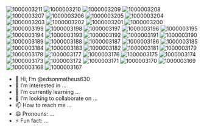 ![1000003211](https://github.com/user-attachments/assets/1bb1a3e6-1e41-4e64-b265-8993ed5a685d)
![1000003210](https://github.com/user-attachments/assets/e63dba05-3dd5-440d-95c5-515343091c66)
![1000003209](https://github.com/user-attachments/assets/7d96343f-964a-452f-8b61-c1cd9a31d099)
![1000003208](https://github.com/user-attachments/assets/f6b59edd-212f-42e1-b2c5-289cc9f0c61c)
![1000003207](https://github.com/user-attachments/assets/1ffa95bc-cb49-4afa-a1e8-ca0e91086f3d)
![1000003206](https://github.com/user-attachments/assets/c840d763-12df-4e86-adbf-ce075a032f6a)
![1000003205](https://github.com/user-attachments/assets/1c2df5b7-2b33-4622-b368-1b380864b485)
![1000003204](https://github.com/user-attachments/assets/ec2fb3e6-0a6a-4820-a8dd-d98474b49338)
![1000003203](https://github.com/user-attachments/assets/7a068c64-3e31-43aa-bdd2-915e11ec49a9)
![1000003202](https://github.com/user-attachments/assets/b98ee9c2-bc68-4739-a262-4ae8d16924fc)
![1000003201](https://github.com/user-attachments/assets/cec1c563-cfe6-4c6d-8493-bd4ee12f5555)
![1000003200](https://github.com/user-attachments/assets/8ad95537-ed93-493f-af43-77993e38de6e)
![1000003199](https://github.com/user-attachments/assets/f6cbff7f-79f1-4b57-afde-751eef0b5b8f)
![1000003198](https://github.com/user-attachments/assets/137efb07-29c6-4356-b703-506bc1da32de)
![1000003197](https://github.com/user-attachments/assets/df645345-f0e9-4a7d-a8f8-56ad9817977f)
![1000003196](https://github.com/user-attachments/assets/f9989ff8-a39e-431d-b1f6-9d38fc9209b2)
![1000003195](https://github.com/user-attachments/assets/17879b90-9493-404e-aa39-8cf57de5195a)
![1000003194](https://github.com/user-attachments/assets/b287f448-aba9-4f1a-9e63-5121a77a77c0)
![1000003193](https://github.com/user-attachments/assets/4f08f34b-9b39-4831-b470-4f9a9d05c745)
![1000003192](https://github.com/user-attachments/assets/c5b1966b-26e0-43b8-9d70-d25adf1a365d)
![1000003191](https://github.com/user-attachments/assets/4a467861-1168-414b-b98c-c48bdc7a1397)
![1000003190](https://github.com/user-attachments/assets/bd76eb2a-c17f-4da6-882d-b962c7f16dd5)
![1000003189](https://github.com/user-attachments/assets/9c73aeb2-9b79-4315-8796-69368489d335)
![1000003188](https://github.com/user-attachments/assets/4327debb-36f7-4a2f-9f36-9e967da02e10)
![1000003187](https://github.com/user-attachments/assets/52519a69-97c3-43ab-a19f-b87b4d2bf8cc)
![1000003186](https://github.com/user-attachments/assets/724149be-abcd-452e-836e-7947bd9569f0)
![1000003185](https://github.com/user-attachments/assets/715bf49f-a50f-42d6-b82d-04e023f29b9a)
![1000003184](https://github.com/user-attachments/assets/edbe0865-208e-4650-901c-1d93d4ebe36e)
![1000003183](https://github.com/user-attachments/assets/453f3c98-2dff-4842-aac4-2cfe83a005ea)
![1000003182](https://github.com/user-attachments/assets/31d3b876-2fbd-42bb-89c5-72d439d13d04)
![1000003181](https://github.com/user-attachments/assets/a0ae7a8b-0f1a-4283-b270-775a924cfb69)
![1000003179](https://github.com/user-attachments/assets/8bd367ff-fe73-454a-adb9-8bbb5d3ecf7c)
![1000003178](https://github.com/user-attachments/assets/e14a3f43-0a93-4877-9ccb-d86952bf5e17)
![1000003177](https://github.com/user-attachments/assets/4a15bd10-c5b8-45a7-bd6f-a93b6c3270f1)
![1000003176](https://github.com/user-attachments/assets/058cadb8-b6e0-472b-b030-cfdaa742610b)
![1000003175](https://github.com/user-attachments/assets/59cc1d40-2deb-47ff-99de-03a84b841915)
![1000003174](https://github.com/user-attachments/assets/2a035ed5-9457-4167-a183-0603d95bddc3)
![1000003173](https://github.com/user-attachments/assets/0729a84c-e95e-4515-beb2-179c196d32c8)
![1000003172](https://github.com/user-attachments/assets/5aaad9e4-bc78-4a6a-9644-9dc8911e2609)
![1000003171](https://github.com/user-attachments/assets/166c079e-c8b1-459d-81b3-e36f6800dfef)
![1000003170](https://github.com/user-attachments/assets/41452955-b2c6-48c7-8864-3c5f3948585e)
![1000003169](https://github.com/user-attachments/assets/73091523-c62d-4cc8-ae87-e5e6fbaac396)
![1000003168](https://github.com/user-attachments/assets/08bc4b64-d05a-46ac-9ced-8c567ffd6a90)
![1000003167](https://github.com/user-attachments/assets/5bebdf09-5f0b-45ee-bd3f-6b72d0ab5603)
- 👋 Hi, I’m @edsonmatheus630
- 👀 I’m interested in ...
- 🌱 I’m currently learning ...
- 💞️ I’m looking to collaborate on ...
- 📫 How to reach me ...
- 😄 Pronouns: ...
- ⚡ Fun fact: ...

<!---
edsonmatheus630/edsonmatheus630 is a ✨ special ✨ repository because its `README.md` (this file) appears on your GitHub profile.
You can click the Preview link to take a look at your changes.
--->
